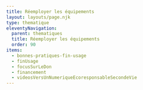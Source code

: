 ```yaml
---
title: Réemployer les équipements
layout: layouts/page.njk
type: thematique
eleventyNavigation:
  parent: thematiques
  title: Réemployer les équipements
  order: 90
items:
  - bonnes-pratiques-fin-usage
  - finUsage
  - focusSurLeDon
  - financement
  - videosVersUnNumeriqueEcoresponsableSecondeVie
---
```

